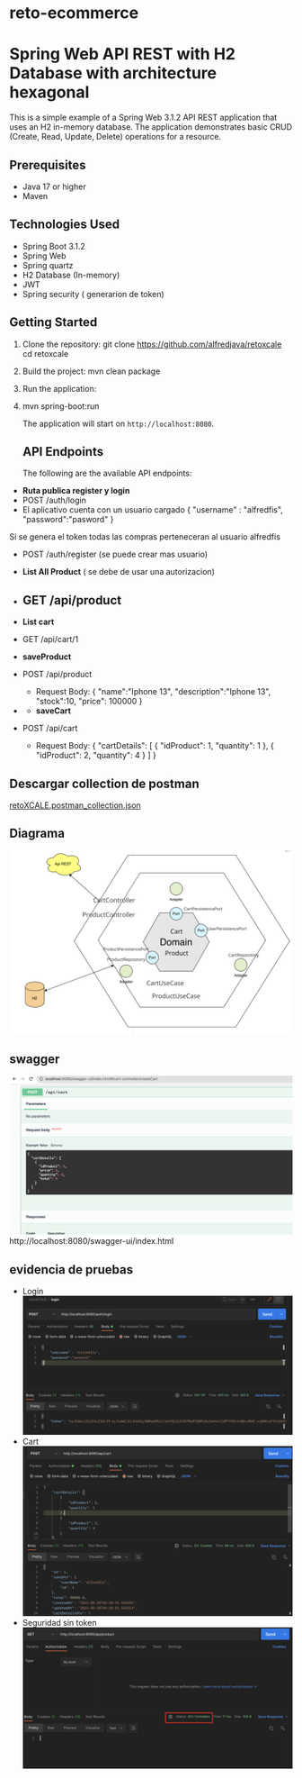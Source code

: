 # reto-ecommerce
# Spring Web API REST with H2 Database with architecture hexagonal

This is a simple example of a Spring Web 3.1.2 API REST application that uses an H2 in-memory database. The application demonstrates basic CRUD (Create, Read, Update, Delete) operations for a resource.

## Prerequisites

- Java 17 or higher
- Maven

## Technologies Used

- Spring Boot 3.1.2
- Spring Web
- Spring quartz
- H2 Database (In-memory)
- JWT
- Spring security ( generarion de token)

## Getting Started

1. Clone the repository:
   git clone https://github.com/alfredjava/retoxcale
   cd retoxcale
2. Build the project:
   mvn clean package
3. Run the application:
4. mvn spring-boot:run

   The application will start on `http://localhost:8080`.

   ## API Endpoints

   The following are the available API endpoints:
- **Ruta publica register y login**
- POST /auth/login
- El aplicativo cuenta con un usuario cargado
  {
  "username" : "alfredfis",
  "password":"pasword"
  }

Si se genera el token todas las compras perteneceran al usuario alfredfis 
- POST /auth/register  (se puede crear mas usuario)
- **List All Product** ( se debe de usar una autorizacion)
- GET /api/product
    - 
- **List cart**
- GET /api/cart/1

- **saveProduct**
- POST /api/product
    - Request Body:
      {
      "name":"Iphone 13",
      "description":"Iphone 13",
      "stock":10,
      "price": 100000
      }
- - **saveCart**
- POST /api/cart
    - Request Body:
      {
      "cartDetails": [
      {
      "idProduct": 1,
      "quantity": 1
      },
      {
      "idProduct": 2,
      "quantity": 4
      }
      ]
      }
## Descargar collection de postman
[retoXCALE.postman_collection.json](retoXCALE.postman_collection.json)
## Diagrama
![diagrama.png](diagrama.png)
## swagger
![swagger.png](swagger.png)
http://localhost:8080/swagger-ui/index.html
## evidencia de pruebas
- Login
![login.png](login.png)
- Cart
![addCart.png](addCart.png)
- Seguridad sin token
![seguridad.png](seguridad.png)

